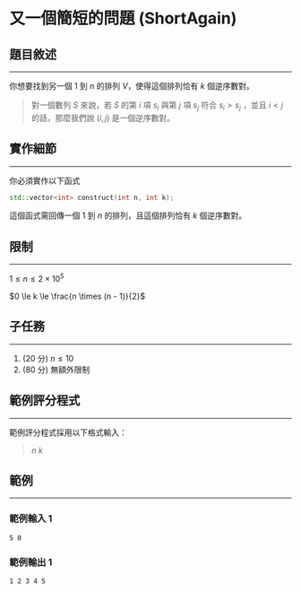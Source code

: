 # 又一個簡短的問題 (ShortAgain)

## 題目敘述
----
你想要找到另一個 $1$ 到 $n$ 的排列 $V$，使得這個排列恰有 $k$ 個逆序數對。

>對一個數列 $S$ 來說，若 $S$ 的第 $i$ 項 $s_i$ 與第 $j$ 項 $s_j$ 符合 $s_i > s_j$ ，並且 $i < j$ 的話，那麼我們說 $(i, j)$ 是一個逆序數對。

## 實作細節
----
你必須實作以下函式
```cpp
std::vector<int> construct(int n, int k);
```
這個函式需回傳一個 $1$ 到 $n$ 的排列，且這個排列恰有 $k$ 個逆序數對。

## 限制
----
$1 \le n \le 2 \times 10^5$

$0 \le k \le \frac{n \times (n - 1)}{2}$

## 子任務
----
1. (20 分) $n \le 10$
2. (80 分) 無額外限制

<div style="page-break-after: always"></div>

## 範例評分程式
----
範例評分程式採用以下格式輸入：

>$n$ $k$

## 範例 
----

### 範例輸入 1

```
5 0
```

### 範例輸出 1
```
1 2 3 4 5
```


